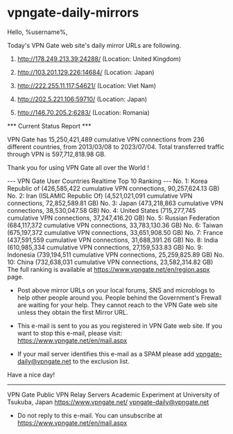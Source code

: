 # vpngate-daily-mirrors

Hello, %username%,

Today's VPN Gate web site's daily mirror URLs are following.

1. http://178.249.213.39:24288/
   (Location: United Kingdom)

2. http://103.201.129.226:14684/
   (Location: Japan)

3. http://222.255.11.117:54621/
   (Location: Viet Nam)

4. http://202.5.221.106:59710/
   (Location: Japan)

5. http://146.70.205.2:6283/
   (Location: Romania)


*** Current Status Report ***

VPN Gate has 15,250,421,489 cumulative VPN connections from 236 different countries, from 2013/03/08 to 2023/07/04.
Total transferred traffic through VPN is 597,712,818.98 GB.

Thank you for using VPN Gate all over the World !


--- VPN Gate User Countries Realtime Top 10 Ranking ---
No. 1: Korea Republic of (426,585,422 cumulative VPN connections, 90,257,624.13 GB)
No. 2: Iran (ISLAMIC Republic Of) (4,521,021,091 cumulative VPN connections, 72,852,589.81 GB)
No. 3: Japan (473,218,863 cumulative VPN connections, 38,530,047.58 GB)
No. 4: United States (715,277,745 cumulative VPN connections, 37,247,416.20 GB)
No. 5: Russian Federation (684,117,372 cumulative VPN connections, 33,783,130.36 GB)
No. 6: Taiwan (675,197,372 cumulative VPN connections, 33,651,908.50 GB)
No. 7: France (437,591,559 cumulative VPN connections, 31,688,391.26 GB)
No. 8: India (610,985,334 cumulative VPN connections, 27,159,533.83 GB)
No. 9: Indonesia (739,194,511 cumulative VPN connections, 25,259,825.89 GB)
No. 10: China (732,638,031 cumulative VPN connections, 23,582,314.82 GB)
The full ranking is available at https://www.vpngate.net/en/region.aspx page.


* Post above mirror URLs on your local forums, SNS and microblogs
  to help other people around you.
  People behind the Government's Frewall are waiting for your help.
  They cannot reach to the VPN Gate web site
  unless they obtain the first Mirror URL.

* This e-mail is sent to you as you registered in VPN Gate web site.
  If you want to stop this e-mail, please visit:
  https://www.vpngate.net/en/mail.aspx

* If your mail server identifies this e-mail as a SPAM
  please add vpngate-daily@vpngate.net to the exclusion list.

Have a nice day!

------------------------------------------------------
VPN Gate Public VPN Relay Servers
Academic Experiment at University of Tsukuba, Japan
https://www.vpngate.net/
vpngate-daily@vpngate.net
* Do not reply to this e-mail.
  You can unsubscribe at https://www.vpngate.net/en/mail.aspx


